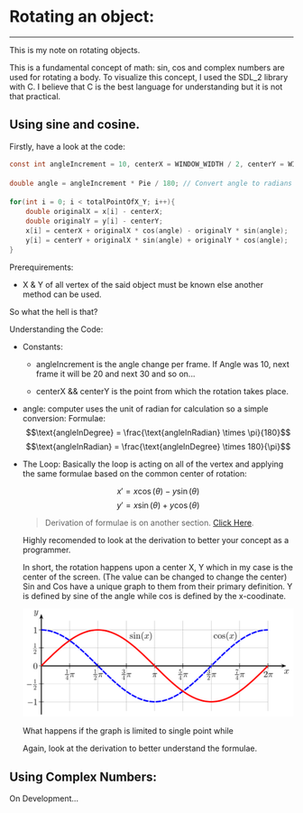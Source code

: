 # Rotating an object:
***
This is my note on rotating objects.

This is a fundamental concept of math:
sin, cos and complex numbers are used for rotating a body.
To visualize this concept, I used the SDL_2 library with C.
I believe that C is the best language for understanding but it is not that practical.


## Using sine and cosine.
Firstly, have a look at the code:
```c
const int angleIncrement = 10, centerX = WINDOW_WIDTH / 2, centerY = WINDOW_HEIGHT / 2;

double angle = angleIncrement * Pie / 180; // Convert angle to radians

for(int i = 0; i < totalPointOfX_Y; i++){
    double originalX = x[i] - centerX;
    double originalY = y[i] - centerY;
    x[i] = centerX + originalX * cos(angle) - originalY * sin(angle);
    y[i] = centerY + originalX * sin(angle) + originalY * cos(angle);
}
```

Prerequirements:
- X & Y of all vertex of the said object must be known else another method can be used.

So what the hell is that?

Understanding the Code:
- Constants:
    - angleIncrement is the angle change per frame.
        If Angle was 10, next frame it will be 20 and next 30 and so on...

    - centerX && centerY is the point from which the rotation takes place.

- angle:
    computer uses the unit of radian for calculation so a simple conversion:
    Formulae:
        $$\text{angleInDegree} = \frac{\text{angleInRadian} \times \pi}{180}$$
        $$\text{angleInRadian} = \frac{\text{angleInDegree} \times 180}{\pi}$$

- The Loop:
    Basically the loop is acting on all of the vertex and applying the same formulae based on the common center of rotation:

    $$x' = x \cos(\theta) - y \sin(\theta)$$
    $$y' = x \sin(\theta) + y \cos(\theta)$$

    > Derivation of formulae is on another section. [Click Here](/Concepts/rotation.html#derivation).

    Highly recomended to look at the derivation to better your concept as a programmer.

    In short, the rotation happens upon a center X, Y which in my case is the center of the screen. (The value can be changed to change the center)
    Sin and Cos have a unique graph to them from their primary definition. Y is defined by sine of the angle while cos is defined by the x-coodinate.

    ![alt text](./sineCosineGraph.png)

    What happens if the graph is limited to single point while

    Again, look at the derivation to better understand the formulae.



## Using Complex Numbers:
On Development...

